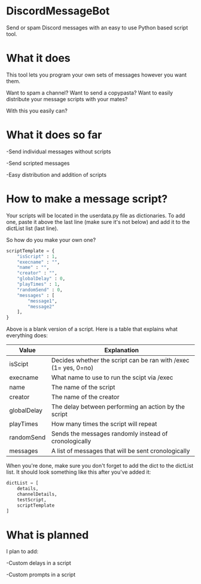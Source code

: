 # DiscordMessageBot
Send or spam Discord messages with an easy to use Python based script tool.

# What it does

This tool lets you program your own sets of messages however you want them.

Want to spam a channel? Want to send a copypasta? Want to easily distribute your message scripts with your mates? 

With this you easily can?

# What it does so far

-Send individual messages without scripts

-Send scripted messages

-Easy distribution and addition of scripts

# How to make a message script?

Your scripts will be located in the userdata.py file as dictionaries. To add one, paste it above the last line (make sure it's not below) and add it to the dictList list (last line).

So how do you make your own one?

```python
scriptTemplate = {
    "isScript" : 1, 
    "execname" : "", 
    "name" : "", 
    "creator" : "",
    "globalDelay" : 0,
    "playTimes" : 1,
    "randomSend" : 0,
    "messages" : [
        "message1",
        "message2"
    ],
}
```

Above is a blank version of a script. Here is a table that explains what everything does:

| Value  | Explanation |
| ------------- | ------------- |
| isScipt  | Decides whether the script can be ran with /exec (1= yes, 0=no)  |
| execname  | What name to use to run the scipt via /exec  |
| name | The name of the script |
| creator | The name of the creator |
| globalDelay | The delay between performing an action by the script |
| playTimes | How many times the script will repeat |
| randomSend | Sends the messages randomly instead of cronologically |
| messages | A list of messages that will be sent cronologically |

When you're done, make sure you don't forget to add the dict to the dictList list. It should look something like this after you've added it:

```python
dictList = [
    details,
    channelDetails,
    testScript,
    scriptTemplate
]
```

# What is planned

I plan to add:

-Custom delays in a script

-Custom prompts in a script
